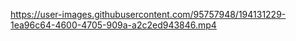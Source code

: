 https://user-images.githubusercontent.com/95757948/194131229-1ea96c64-4600-4705-909a-a2c2ed943846.mp4
